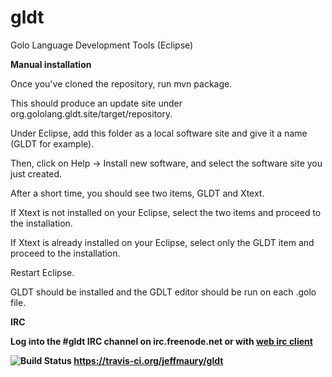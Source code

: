 gldt
===

Golo Language Development Tools (Eclipse)

<b>Manual installation</b>

Once you've cloned the repository, run mvn package.

This should produce an update site under org.gololang.gldt.site/target/repository.

Under Eclipse, add this folder as a local software site and give it a name (GLDT for example).

Then, click on Help -> Install new software, and select the software site you just created.

After a short time, you should see two items, GLDT and Xtext.

If Xtext is not installed on your Eclipse, select the two items and proceed to the installation.

If Xtext is already installed on your Eclipse, select only the GLDT item and proceed to the installation.

Restart Eclipse.

GLDT should be installed and the GDLT editor should be run on each .golo file.

<b>IRC<b>

Log into the #gldt IRC channel on irc.freenode.net or with <a href="http://webchat.freenode.net">web irc client</a> 

![Build Status](https://travis-ci.org/jeffmaury/gldt.png?branch=master) https://travis-ci.org/jeffmaury/gldt
